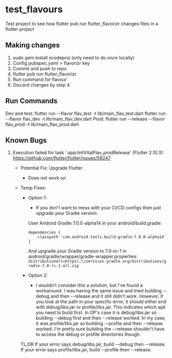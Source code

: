 # test_flavours

Test project to see how flutter pub run flutter_flavorizr changes files in a flutter project

## Making changes
1. sudo gem install xcodeproj (only need to do once locally)
2. Config pubspec.yaml > flavorizr key
3. Commit and push to repo
4. flutter pub run flutter_flavorizr
5. Run command for flavour
6. Discard changes by step 4


## Run Commands
Dev and test: 
flutter run --flavor flav_test -t lib/main_flav_test.dart
flutter run --flavor flav_dev -t lib/main_flav_dev.dart
Prod: 
flutter run --release --flavor flav_prod -t lib/main_flav_prod.dart

## Known Bugs
1. Execution failed for task ':app:lintVitalFlav_prodRelease' (Flutter 2.10.3): https://github.com/flutter/flutter/issues/58247
   - Potential Fix: Upgrade Flutter
     - Does not work on 
   - Temp Fixes:
     - Option 1:
       - If you don't want to mess with your CI/CD configs then just upgrade your Gradle version:

        User Android Gradle 7.0.0-alpha14 in your android/build.gradle:
        ```
        dependencies {
            classpath 'com.android.tools.build:gradle:7.0.0-alpha14'
        }
        ```
        And upgrade your Gradle version to 7.0-rc-1 in android/gradle/wrapper/gradle-wrapper.properties:
        `distributionUrl=https\://services.gradle.org/distributions/gradle-7.0-rc-1-all.zip`

     - Option 2: 
       - I wouldn't consider this a solution, but I've found a workaround. I was having the same issue and tried building --debug and then --release and it still didn't work. However, if you look at the path in your specific error, it should either end with debug/libs.jar or profile/libs.jar. This indicates which apk you need to build first. In OP's case it is debug/libs.jar so building --debug first and then --release worked. In my case, it was profile/libs.jar so building --profile and then --release worked. I'm pretty sure building the --release shouldn't have to access the debug or profile directories though.

      TL;DR
      If your error says debug/libs.jar, build --debug then --release.
      If your error says profile/libs.jar, build --profile then --release.
